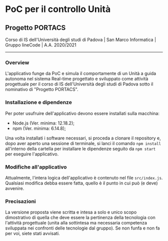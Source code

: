 # PoC per il controllo Unità
## Progetto PORTACS
Corso di IS dell'Università degli studi di Padova |
San Marco Informatica |
Gruppo lineCode |
A.A. 2020/2021

-----------------------------------------------------

### Overview

L'applicativo funge da PoC e simula il comportamente di un Unità a guida autonoma nel sistema Real-time progettato e sviluppato come attività progettuale per il corso di IS dell'Università degli studi di Padova sotto il nominativo di "Progetto PORTACS".

### Installazione e dipendenze

Per poter usufruire dell'applicativo devono essere installati sulla macchina:
- Node.js (Ver. minima: 12.18.2);
- npm (Ver. minima: 6.14.8);

Una volta installati i software necessari, si proceda a clonare il repository e, dopo aver aperto una sessione di terminale, si lanci il comando `npm install` all'interno della cartella per installare le dipendenze seguito da `npm start` per eseguire l'applicativo.

### Modifiche all'applicativo

Attualmente, l'intera logica dell'applicativo è contenuto nel file `src/index.js`.
Qualsiasi modifica debba essere fatta, quello è il punto in cui può (e deve) avvenire.

### Precisazioni

La versione proposta viene scritta e intesa a solo e unico scopo dimostrativo di quella che deve essere la pertinenza della tecnologia con l'attività progettuale (unita alla sottintesa ma necessaria competenza sviluppata nei confronti delle tecnologie dal gruppo).
Se non funfa e non fa per voi, siete stati avvisati.

